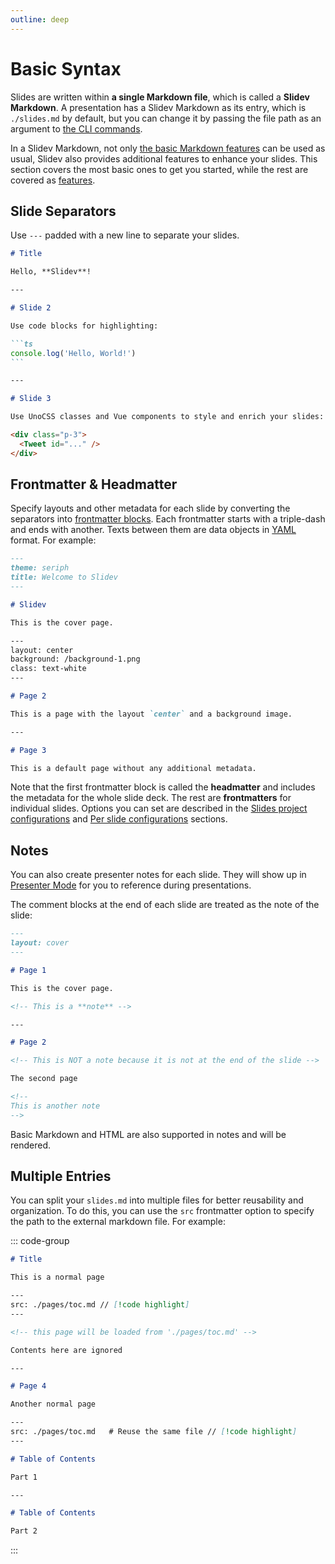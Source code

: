 ```yaml
---
outline: deep
---
```


# Basic Syntax

Slides are written within **a single Markdown file**, which is called a **Slidev Markdown**. A presentation has a Slidev Markdown as its entry, which is `./slides.md` by default, but you can change it by passing the file path as an argument to [the CLI commands](../builtin/cli).

In a Slidev Markdown, not only [the basic Markdown features](https://github.com/adam-p/markdown-here/wiki/Markdown-Cheatsheet) can be used as usual, Slidev also provides additional features to enhance your slides. This section covers the most basic ones to get you started, while the rest are covered as [features](/features).

## Slide Separators

Use `---` padded with a new line to separate your slides.

````md
# Title

Hello, **Slidev**!

---

# Slide 2

Use code blocks for highlighting:

```ts
console.log('Hello, World!')
```

---

# Slide 3

Use UnoCSS classes and Vue components to style and enrich your slides:

<div class="p-3">
  <Tweet id="..." />
</div>
````

## Frontmatter & Headmatter

Specify layouts and other metadata for each slide by converting the separators into [frontmatter blocks](https://jekyllrb.com/docs/front-matter/). Each frontmatter starts with a triple-dash and ends with another. Texts between them are data objects in [YAML](https://www.cloudbees.com/blog/yaml-tutorial-everything-you-need-get-started/) format. For example:

<!-- eslint-skip -->

```md
---
theme: seriph
title: Welcome to Slidev
---

# Slidev

This is the cover page.

---
layout: center
background: /background-1.png
class: text-white
---

# Page 2

This is a page with the layout `center` and a background image.

---

# Page 3

This is a default page without any additional metadata.
```

Note that the first frontmatter block is called the **headmatter** and includes the metadata for the whole slide deck. The rest are **frontmatters** for individual slides. Options you can set are described in the [Slides project configurations](/custom/#headmatter) and [Per slide configurations](/custom/#frontmatter-configures) sections.

<SeeAlso :links="[
  'feature/block-frontmatter',
]" />

## Notes

You can also create presenter notes for each slide. They will show up in [Presenter Mode](/guide/presenter-mode) for you to reference during presentations.

The comment blocks at the end of each slide are treated as the note of the slide:

```md
---
layout: cover
---

# Page 1

This is the cover page.

<!-- This is a **note** -->

---

# Page 2

<!-- This is NOT a note because it is not at the end of the slide -->

The second page

<!--
This is another note
-->
```

Basic Markdown and HTML are also supported in notes and will be rendered.

## Multiple Entries

You can split your `slides.md` into multiple files for better reusability and organization. To do this, you can use the `src` frontmatter option to specify the path to the external markdown file. For example:

::: code-group

<!-- eslint-skip -->

```md [./slides.md]
# Title

This is a normal page

---
src: ./pages/toc.md // [!code highlight]
---

<!-- this page will be loaded from './pages/toc.md' -->

Contents here are ignored

---

# Page 4

Another normal page

---
src: ./pages/toc.md   # Reuse the same file // [!code highlight]
---
```

```md [./pages/toc.md]
# Table of Contents

Part 1

---

# Table of Contents

Part 2
```

:::

<SeeAlso :links="[
  'feature/frontmatter-merging',
  'feature/import-with-range',
]" />

<!--

# Prettier Support
# Static Assets
# Line Highlighting
# Line Numbers
# TwoSlash Integration
# Shiki Magic Move
# Monaco Editor
# Monaco Diff Editor
# Monaco Runner
# Writable Monaco Editor
# Click Markers
# Icons
# Styling Icons
# Slots
# Import Code Snippets
# LaTeX
## Inline
## Block
## Chemical equations
# LaTex line highlighting
# Diagrams
# MDC Syntax

-->
